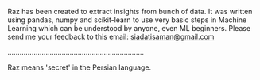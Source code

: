 Raz has been created to extract insights from bunch of data.
It was written using pandas, numpy and scikit-learn to use very basic steps in Machine Learning which can be understood by anyone, even ML beginners.
Please send me your feedback to this email: siadatisaman@gmail.com



....................................................................

Raz means 'secret' in the Persian language. 

